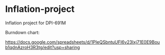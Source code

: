 # Inflation-project
Inflation project for DPI-691M

Burndown chart: 

https://docs.google.com/spreadsheets/d/1PIeQSbntuUFI6v23Ixj71E0E9Boub1qdnAzroH3R3tg/edit?usp=sharing


